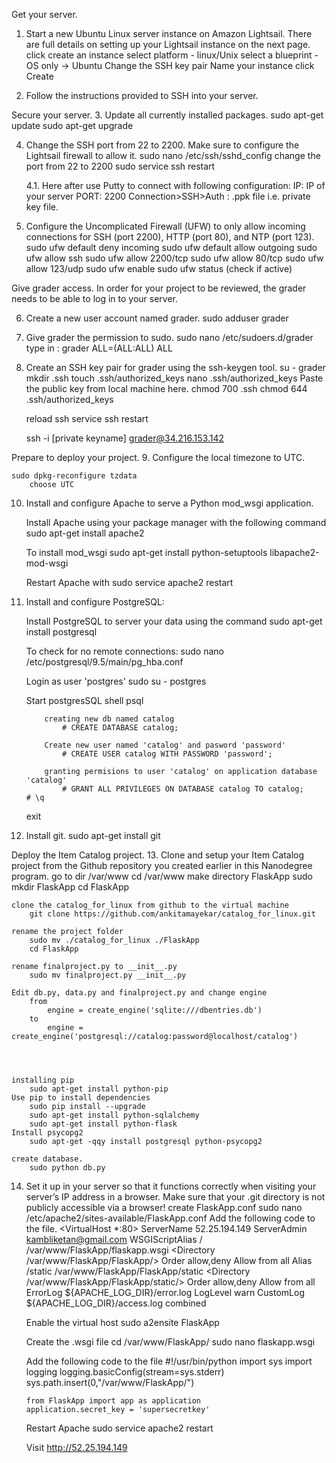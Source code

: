Get your server.
1. Start a new Ubuntu Linux server instance on Amazon Lightsail. There are full details on setting up your Lightsail instance on the next page.
	click create an instance
		select platform - linux/Unix
		select a blueprint - OS only -> Ubuntu
			Change the SSH key pair 
		Name your instance 
		click Create
		
2. Follow the instructions provided to SSH into your server.

Secure your server.
3. Update all currently installed packages.
	sudo apt-get update
	sudo apt-get upgrade
	
4. Change the SSH port from 22 to 2200. Make sure to configure the Lightsail firewall to allow it.
	sudo nano /etc/ssh/sshd_config
		change the port from 22 to 2200
	sudo service ssh restart
	
	4.1. Here after use Putty to connect with following configuration:
	IP: IP of your server
	PORT: 2200
	Connection>SSH>Auth : .ppk file i.e. private key file.
	
5. Configure the Uncomplicated Firewall (UFW) to only allow incoming connections for SSH (port 2200), HTTP (port 80), and NTP (port 123).
	sudo ufw default deny incoming
	sudo ufw default allow outgoing
	sudo ufw allow ssh
	sudo ufw allow 2200/tcp
	sudo ufw allow 80/tcp
	sudo ufw allow 123/udp
	sudo ufw enable
	sudo ufw status (check if active)

Give grader access.
In order for your project to be reviewed, the grader needs to be able to log in to your server.

6. Create a new user account named grader.
	sudo adduser grader
	
7. Give grader the permission to sudo.
	sudo nano /etc/sudoers.d/grader
	type in :
			grader ALL=(ALL:ALL) ALL

8. Create an SSH key pair for grader using the ssh-keygen tool.
	su - grader
	mkdir .ssh
	touch .ssh/authorized_keys 
	nano .ssh/authorized_keys 
	Paste the public key from local machine here.
	chmod 700 .ssh
	chmod 644 .ssh/authorized_keys
	
	reload ssh 
		service ssh restart
	
	ssh -i [private keyname] grader@34.216.153.142
	
Prepare to deploy your project.
9. Configure the local timezone to UTC.

	sudo dpkg-reconfigure tzdata
		choose UTC

10. Install and configure Apache to serve a Python mod_wsgi application.
	
	Install Apache using your package manager with the following command
		sudo apt-get install apache2
	
	To install mod_wsgi
		sudo apt-get install python-setuptools libapache2-mod-wsgi
	
	Restart Apache with
		sudo service apache2 restart	

11. Install and configure PostgreSQL:
	
	Install PostgreSQL to server your data using the command
	sudo apt-get install postgresql
	
	To check for no remote connections:
		sudo nano /etc/postgresql/9.5/main/pg_hba.conf
	
	Login as user 'postgres'
		sudo su - postgres
	
	Start postgresSQL shell
		psql
		
			creating new db named catalog
				# CREATE DATABASE catalog;
			
			Create new user named 'catalog' and pasword 'password'
				# CREATE USER catalog WITH PASSWORD 'password';
			
			granting permisions to user 'catalog' on application database 'catalog'
				# GRANT ALL PRIVILEGES ON DATABASE catalog TO catalog;
		# \q
	exit
12. Install git.
	sudo apt-get install git

Deploy the Item Catalog project.
13. Clone and setup your Item Catalog project from the Github repository you created earlier in this Nanodegree program.
	go to dir /var/www
		cd /var/www
	make directory FlaskApp
		sudo mkdir FlaskApp
		cd FlaskApp
	
	clone the catalog_for_linux from github to the virtual machine
		git clone https://github.com/ankitamayekar/catalog_for_linux.git
	
	rename the project folder
		sudo mv ./catalog_for_linux ./FlaskApp
		cd FlaskApp
	
	rename finalproject.py to __init__.py
		sudo mv finalproject.py __init__.py
		
	Edit db.py, data.py and finalproject.py and change engine 
		from 
			engine = create_engine('sqlite:///dbentries.db')
		to
			engine = create_engine('postgresql://catalog:password@localhost/catalog')
	
		
		
		
	installing pip
		sudo apt-get install python-pip
	Use pip to install dependencies
		sudo pip install --upgrade
		sudo apt-get install python-sqlalchemy
		sudo apt-get install python-flask
	Install psycopg2
		sudo apt-get -qqy install postgresql python-psycopg2
			
	create database.
		sudo python db.py
			


14. Set it up in your server so that it functions correctly when visiting your server’s IP address in a browser. Make sure that your .git directory is not publicly accessible via a browser!
	create FlaskApp.conf
		sudo nano /etc/apache2/sites-available/FlaskApp.conf
	Add the following code to the file.
		<VirtualHost *:80>
			ServerName 52.25.194.149
			ServerAdmin kambliketan@gmail.com
			WSGIScriptAlias / /var/www/FlaskApp/flaskapp.wsgi
			<Directory /var/www/FlaskApp/FlaskApp/>
				Order allow,deny
				Allow from all
			</Directory>
			Alias /static /var/www/FlaskApp/FlaskApp/static
			<Directory /var/www/FlaskApp/FlaskApp/static/>
				Order allow,deny
				Allow from all
			</Directory>
			ErrorLog ${APACHE_LOG_DIR}/error.log
			LogLevel warn
			CustomLog ${APACHE_LOG_DIR}/access.log combined
		</VirtualHost>
	
	Enable the virtual host
		sudo a2ensite FlaskApp
		
	Create the .wsgi file
		cd /var/www/FlaskApp/
		sudo nano flaskapp.wsgi
		
	Add the following code to the file
		#!/usr/bin/python
		import sys
		import logging
		logging.basicConfig(stream=sys.stderr)
		sys.path.insert(0,"/var/www/FlaskApp/")

		from FlaskApp import app as application
		application.secret_key = 'supersecretkey'
		
	Restart Apache
		sudo service apache2 restart
		
	Visit
		http://52.25.194.149

	
